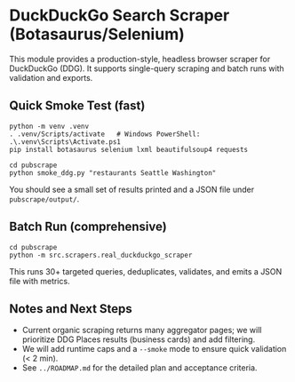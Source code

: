 # DuckDuckGo Search Scraper (Botasaurus/Selenium)

This module provides a production-style, headless browser scraper for DuckDuckGo (DDG). It supports single-query scraping and batch runs with validation and exports.

## Quick Smoke Test (fast)

```
python -m venv .venv
. .venv/Scripts/activate   # Windows PowerShell: .\.venv\Scripts\Activate.ps1
pip install botasaurus selenium lxml beautifulsoup4 requests

cd pubscrape
python smoke_ddg.py "restaurants Seattle Washington"
```

You should see a small set of results printed and a JSON file under `pubscrape/output/`.

## Batch Run (comprehensive)

```
cd pubscrape
python -m src.scrapers.real_duckduckgo_scraper
```

This runs 30+ targeted queries, deduplicates, validates, and emits a JSON file with metrics.

## Notes and Next Steps

- Current organic scraping returns many aggregator pages; we will prioritize DDG Places results (business cards) and add filtering.
- We will add runtime caps and a `--smoke` mode to ensure quick validation (< 2 min).
- See `../ROADMAP.md` for the detailed plan and acceptance criteria.

